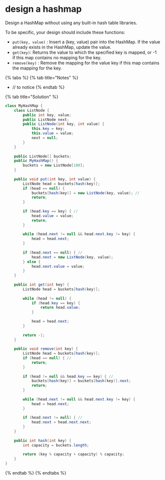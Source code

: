# design a hashmap

Design a HashMap without using any built-in hash table libraries.

To be specific, your design should include these functions:

* `put(key, value)` : Insert a \(key, value\) pair into the HashMap. If the value already exists in the HashMap, update the value.
* `get(key)`: Returns the value to which the specified key is mapped, or -1 if this map contains no mapping for the key.
* `remove(key)` : Remove the mapping for the value key if this map contains the mapping for the key.

{% tabs %}
{% tab title="Notes" %}
* // to notice 
{% endtab %}

{% tab title="Solution" %}
```java
class MyHashMap {
    class ListNode {
        public int key, value;
        public ListNode next;
        public ListNode(int key, int value) {
            this.key = key;
            this.value = value;
            next = null;
        }
    }
    
    public ListNode[] buckets;
    public MyHashMap() {
        buckets = new ListNode[100];
    }
    
    public void put(int key, int value) {
        ListNode head = buckets[hash(key)];
        if (head == null) {
            buckets[hash(key)] = new ListNode(key, value); //
            return;
        } 
        
        if (head.key == key) { //
            head.value = value;
            return;
        }
        
        while (head.next != null && head.next.key != key) {
            head = head.next;
        }
        
        if (head.next == null) { //
            head.next = new ListNode(key, value);
        } else {
            head.next.value = value;
        }
    }
    
    public int get(int key) {
        ListNode head = buckets[hash(key)];
     
        while (head != null) {
            if (head.key == key) {
                return head.value;
            }
            
            head = head.next;
        }
        
        return -1;
    }
    
    public void remove(int key) {
        ListNode head = buckets[hash(key)];
        if (head == null) { //
            return;
        }
        
        if (head != null && head.key == key) { //
            buckets[hash(key)] = buckets[hash(key)].next;
            return;
        }
        
        while (head.next != null && head.next.key != key) {
            head = head.next;
        }
        
        if (head.next != null) { //
            head.next = head.next.next;
        }
    }
    
    public int hash(int key) {
        int capacity = buckets.length;
        
        return (key % capacity + capacity) % capacity;
    }
}
```
{% endtab %}
{% endtabs %}

